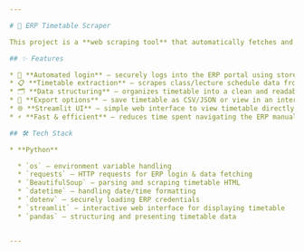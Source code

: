 ```yaml
---

# 📅 ERP Timetable Scraper

This project is a **web scraping tool** that automatically fetches and organizes timetable data from an ERP system. Instead of manually logging in and checking schedules, this scraper retrieves the timetable and presents it in a structured, interactive format for easy access and use.

## ✨ Features

* 🔐 **Automated login** – securely logs into the ERP portal using stored credentials
* 📋 **Timetable extraction** – scrapes class/lecture schedule data from ERP
* 🗂 **Data structuring** – organizes timetable into a clean and readable format
* 📑 **Export options** – save timetable as CSV/JSON or view in an interactive table
* 🌐 **Streamlit UI** – simple web interface to view timetable directly in the browser
* ⚡ **Fast & efficient** – reduces time spent navigating the ERP manually

## 🛠 Tech Stack

* **Python**

  * `os` – environment variable handling
  * `requests` – HTTP requests for ERP login & data fetching
  * `BeautifulSoup` – parsing and scraping timetable HTML
  * `datetime` – handling date/time formatting
  * `dotenv` – securely loading ERP credentials
  * `streamlit` – interactive web interface for displaying timetable
  * `pandas` – structuring and presenting timetable data


---
```


